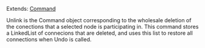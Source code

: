Extends: [Command](Command.md)


Unlink is the Command object corresponding to the wholesale deletion of the conections that a selected node is participating in. This command stores a LinkedList of connecions that are deleted, and uses this list to restore all connections when Undo is called.